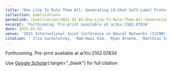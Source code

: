 ```yaml
---
title: "One Line To Rule Them All: Generating LO-Shot Soft-Label Prototypes"
collection: publications
permalink: /publication/2021-01-01-One-Line-To-Rule-Them-All-Generating-LO-Shot-Soft-Label-Prototypes
excerpt: 'Forthcoming. Pre-print available at arXiv:2102.07834'
date: 2021-01-01
venue: '2021 International Joint Conference on Neural Networks (IJCNN)'
citation: ' Ilia Sucholutsky,  Nam-Hwui Kim,  Ryan Browne,  Matthias Schonlau, &quot;One Line To Rule Them All: Generating LO-Shot Soft-Label Prototypes.&quot; 2021 International Joint Conference on Neural Networks (IJCNN), 2021.'
---
```

Forthcoming. Pre-print available at arXiv:2102.07834

Use [Google Scholar](https://scholar.google.com/scholar?q=One+Line+To+Rule+Them+All:+Generating+LO+Shot+Soft+Label+Prototypes){:target="_blank"} for full citation